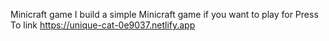 Minicraft game
I build a simple Minicraft game if you want to play for Press To link
https://unique-cat-0e9037.netlify.app

